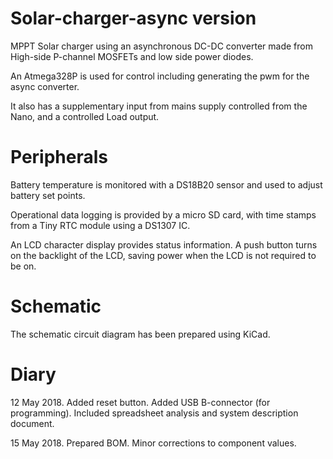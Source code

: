# Solar-charger-async version
MPPT Solar charger using an asynchronous DC-DC converter made from High-side P-channel MOSFETs and low side power diodes.
 
An Atmega328P is used for control including generating the pwm for the async converter.

It also has a supplementary input from mains supply controlled from the Nano, and a controlled Load output.

# Peripherals
Battery temperature is monitored with a DS18B20 sensor and used to adjust battery set points.

Operational data logging is provided by a micro SD card, with time stamps from a Tiny RTC module using a DS1307 IC. 

An LCD character display provides status information. A push button turns on the backlight of the LCD, saving power when the LCD is not required to be on. 

# Schematic
The schematic circuit diagram has been prepared using KiCad. 

# Diary
12 May 2018. Added reset button. Added USB B-connector (for programming).
 Included spreadsheet analysis and system description document.

15 May 2018. Prepared BOM. Minor corrections to component values.


